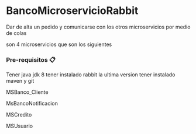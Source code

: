 # BancoMicroservicioRabbit
Dar de alta un pedido y comunicarse con los otros microservicios por medio de colas


son 4 microservicios que son los siguientes

### Pre-requisitos 📋
Tener java jdk 8
tener instalado rabbit la ultima version
tener instalado maven y git



MSBanco_Cliente

MsBancoNotificacion

MSCredito

MSUsuario


